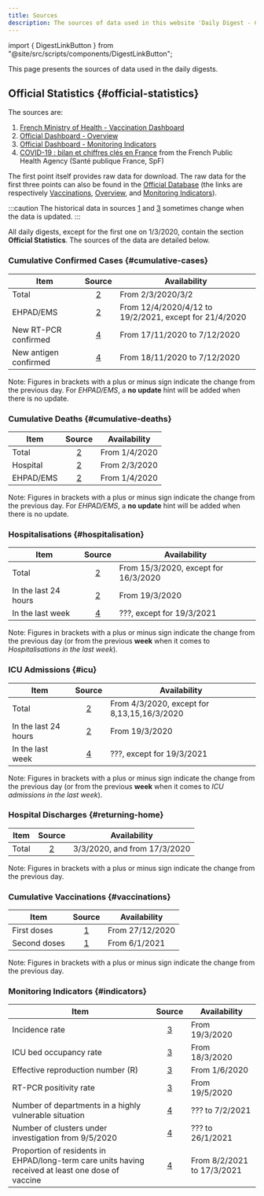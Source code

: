 ```yaml
---
title: Sources
description: The sources of data used in this website 'Daily Digest - COVID-19 IN FRANCE'
---
```


import { DigestLinkButton } from "@site/src/scripts/components/DigestLinkButton";

This page presents the sources of data used in the daily digests.

## Official Statistics {#official-statistics}

The sources are:

1. [French Ministry of Health - Vaccination Dashboard][vac]
2. [Official Dashboard - Overview][vue]
3. [Official Dashboard - Monitoring Indicators][indic]
4. [COVID-19 : bilan et chiffres clés en France][spf] from the French Public Health Agency (Santé publique France, SpF)

The first point itself provides raw data for download. The raw data for the first three points can also be found in the [Official Database][ofcl] (the links are respectively [Vaccinations][ofcl_vac], [Overview][ofcl_vue], and [Monitoring Indicators][ofcl_indic]).

[vac]: https://solidarites-sante.gouv.fr/grands-dossiers/vaccin-covid-19/article/le-tableau-de-bord-de-la-vaccination "French Ministry of Health - Vaccination Dashboard"
[vue]: https://dashboard.covid19.data.gouv.fr/vue-d-ensemble "Official Dashboard - Overview"
[indic]: https://dashboard.covid19.data.gouv.fr/suivi-indicateurs "Official Dashboard - Monitoring Indicators"
[spf]: https://www.santepubliquefrance.fr/dossiers/coronavirus-covid-19/coronavirus-chiffres-cles-et-evolution-de-la-covid-19-en-france-et-dans-le-monde "French Public Health Agency (Santé publique France, SpF)"
[ofcl]: https://www.data.gouv.fr/fr/pages/donnees-coronavirus "Official Database"
[ofcl_vac]: https://www.data.gouv.fr/fr/datasets/donnees-relatives-aux-personnes-vaccinees-contre-la-covid-19-1/ "Official Database - Vaccinations"
[ofcl_vue]: https://www.data.gouv.fr/en/datasets/donnees-relatives-a-lepidemie-de-covid-19-en-france-vue-densemble/ "Official Database - Overview"
[ofcl_indic]: https://www.data.gouv.fr/fr/datasets/indicateurs-de-suivi-de-lepidemie-de-covid-19/ "Official Database - Monitoring Indicators"

:::caution
The historical data in sources [1][vac] and [3][indic] sometimes change when the data is updated.
:::

All daily digests, except for the first one on 1/3/2020, contain the section **Official Statistics**. The sources of the data are detailed below.

### Cumulative Confirmed Cases {#cumulative-cases}

| Item                  |  Source  | Availability                                           |
| --------------------- | :------: | ------------------------------------------------------ |
| Total                 | [2][vue] | From 2/3/2020/3/2                                      |
| EHPAD/EMS             | [2][vue] | From 12/4/2020/4/12 to 19/2/2021, except for 21/4/2020 |
| New RT-PCR confirmed  | [4][spf] | From 17/11/2020 to 7/12/2020                           |
| New antigen confirmed | [4][spf] | From 18/11/2020 to 7/12/2020                           |

Note: Figures in brackets with a plus or minus sign indicate the change from the previous day. For _EHPAD/EMS_, a **no update** hint will be added when there is no update.

### Cumulative Deaths {#cumulative-deaths}

| Item      |  Source  | Availability  |
| --------- | :------: | ------------- |
| Total     | [2][vue] | From 1/4/2020 |
| Hospital  | [2][vue] | From 2/3/2020 |
| EHPAD/EMS | [2][vue] | From 1/4/2020 |

Note: Figures in brackets with a plus or minus sign indicate the change from the previous day. For _EHPAD/EMS_, a **no update** hint will be added when there is no update.

### Hospitalisations {#hospitalisation}

| Item                 |  Source  | Availability                         |
| -------------------- | :------: | ------------------------------------ |
| Total                | [2][vue] | From 15/3/2020, except for 16/3/2020 |
| In the last 24 hours | [2][vue] | From 19/3/2020                       |
| In the last week     | [4][spf] | ???, except for 19/3/2021            |

Note: Figures in brackets with a plus or minus sign indicate the change from the previous day (or from the previous **week** when it comes to _Hospitalisations in the last week_).

### ICU Admissions {#icu}

| Item                 |  Source  | Availability                                |
| -------------------- | :------: | ------------------------------------------- |
| Total                | [2][vue] | From 4/3/2020, except for 8,13,15,16/3/2020 |
| In the last 24 hours | [2][vue] | From 19/3/2020                              |
| In the last week     | [4][spf] | ???, except for 19/3/2021                   |

Note: Figures in brackets with a plus or minus sign indicate the change from the previous day (or from the previous **week** when it comes to _ICU admissions in the last week_).

### Hospital Discharges {#returning-home}

| Item  |  Source  | Availability                 |
| ----- | :------: | ---------------------------- |
| Total | [2][vue] | 3/3/2020, and from 17/3/2020 |

Note: Figures in brackets with a plus or minus sign indicate the change from the previous day.

### Cumulative Vaccinations {#vaccinations}

| Item         |  Source  | Availability    |
| ------------ | :------: | --------------- |
| First doses  | [1][vac] | From 27/12/2020 |
| Second doses | [1][vac] | From 6/1/2021   |

Note: Figures in brackets with a plus or minus sign indicate the change from the previous day.

### Monitoring Indicators {#indicators}

| Item                                                                                               |   Source   | Availability               |
| -------------------------------------------------------------------------------------------------- | :--------: | -------------------------- |
| Incidence rate                                                                                     | [3][indic] | From 19/3/2020             |
| ICU bed occupancy rate                                                                             | [3][indic] | From 18/3/2020             |
| Effective reproduction number (R)                                                                  | [3][indic] | From 1/6/2020              |
| RT-PCR positivity rate                                                                             | [3][indic] | From 19/5/2020             |
| Number of departments in a highly vulnerable situation                                             |  [4][spf]  | ??? to 7/2/2021            |
| Number of clusters under investigation from 9/5/2020                                               |  [4][spf]  | ??? to 26/1/2021           |
| Proportion of residents in EHPAD/long-term care units having received at least one dose of vaccine |  [4][spf]  | From 8/2/2021 to 17/3/2021 |

<br />
<div className="flex-center--wrap">
  <DigestLinkButton linkType="latest" isButtonOutline={true} buttonText="Back to the latest digest" />
  <DigestLinkButton linkType="random" isButtonOutline={false} buttonText="Read a random digest" />
</div>

